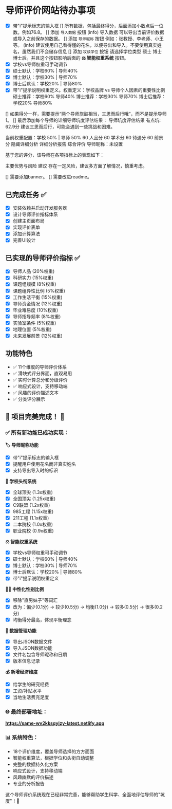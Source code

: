 # 导师评价网站待办事项
- [x] 带"i"提示标志的输入框
[] 所有数据，包括最终得分，后面添加小数点后一位数。例如76.8。
[] 添加 `导入数据` 按钮  (info) 导入数据 可以导出当前评价数据或导入之前保存的数据。
[] 添加 `导师昵称` 按钮 例如：张教授、李老师、小王等。 (info) 建议使用自己看得懂的花名，以便导出和导入。不要使用真实姓名，虽然我们不会储存信息
[] 添加 `攻读学位` 按钮 请选择学位类型 硕士 博士 博士后。并且这个按钮影响后面的 **⚖️ 智能权重系统** 按钮。
- [x] 学校vs导师权重可手动调节
- [x] 硕士默认：学校60% | 导师40%
- [x] 博士默认：学校30% | 导师70%
- [x] 博士后默认：学校20% | 导师80%
- [x] 带"i"提示说明权重定义。权重定义：学校品牌 vs 导师个人因素的重要性比例
硕士推荐：学校60% 导师40%
博士推荐：学校30% 导师70%
博士后推荐：学校20% 导师80%

[] 如果得分一样，需要提示“两个导师旗鼓相当，三思而后行哦”，而不是提示导师1。
[] 最后添加每个导师的详细导师坑度评估结果：
导师坑度评估结果
有点坑: 62.9分
建议三思而后行，可能会遇到一些挑战和困难。

当前权重配置：学校 50% | 导师 50%
60
人品分
60
学术分
60
待遇分
60
前景分
隐藏详细分析
详细分析报告
综合评价
导师昵称：未设置

基于您的评分，该导师在各项指标上的表现如下：

主要优势与风险
建议
存在一定风险，建议多方面了解情况，慎重考虑。

[] 需要添加banner。
[] 需要改进readme。


## 已完成任务 ✅
- [x] 安装依赖并启动开发服务器
- [x] 设计导师评价指标体系
- [x] 创建主页面布局
- [x] 实现评价表单
- [x] 添加计算算法
- [x] 完善UI设计

## 已实现的导师评价指标 ✅
- [x] 导师人品 (20%权重)
- [x] 科研实力 (15%权重)
- [x] 课题组规模 (8%权重)
- [x] 课题组异性比例 (5%权重)
- [x] 工作生活平衡 (15%权重)
- [x] 导师资金情况 (12%权重)
- [x] 毕业难易度 (10%权重)
- [x] 导师指导频率 (8%权重)
- [x] 实验室条件 (5%权重)
- [x] 地理位置 (5%权重)
- [x] 未来发展前景 (12%权重)

## 功能特色
- ✅ 11个维度的导师评价体系
- ✅ 滑块式评分界面，直观易用
- ✅ 实时计算总分和分级评价
- ✅ 响应式设计，支持移动端
- ✅ 风趣的评价描述文本
- ✅ 分类评分展示

## 🎉 项目完美完成！ 🎉

### ✅ 所有新功能已成功实现：

**🏷️ 导师昵称功能**
- [x] 带"i"提示标志的输入框
- [x] 提醒用户使用花名而非真实姓名
- [x] 支持导出导入时的标识

**🏫 学校头衔系统**
- [x] 全球顶尖 (1.3x权重)
- [x] 全国顶尖 (1.25x权重)
- [x] C9联盟 (1.2x权重)
- [x] 985工程 (1.15x权重)
- [x] 211工程 (1.1x权重)
- [x] 二本院校 (1.0x权重)
- [x] 职业院校 (0.9x权重)

**⚖️ 智能权重系统**
- [x] 学校vs导师权重可手动调节
- [x] 硕士默认：学校60% | 导师40%
- [x] 博士默认：学校30% | 导师70%
- [x] 博士后默认：学校20% | 导师80%
- [x] 带"i"提示说明权重定义

**🏳️‍🌈 中性化性别比例**
- [x] 移除"直男妹子"等词汇
- [x] 改为：偏少(0.1分) → 较少(0.5分) → 均衡(1.0分) → 较多(0.5分) → 很多(0.2分)
- [x] 均衡得分最高，体现平衡理念

**💾 数据管理功能**
- [x] 导出JSON数据文件
- [x] 导入JSON数据功能
- [x] 文件名包含导师昵称和日期
- [x] 版本信息记录

**💰 新增经济维度**
- [x] 给学生的研究经费
- [x] 工资/补贴水平
- [x] 当地生活费充足度

### 🌐 最终部署地址：
**https://same-wv2kksqyizy-latest.netlify.app**

### 📊 系统特色：
- 18个评价维度，覆盖导师选择的方方面面
- 智能权重算法，根据学位和头衔自动调整
- 完整的数据持久化方案
- 响应式设计，支持移动端
- 风趣幽默的评价描述
- 专业的分析报告

这个导师评价系统现在已经非常完善，能够帮助学生科学、全面地评估导师的"坑度"！🎯

